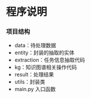 # 程序说明
### 项目结构
+ data：待处理数据
+ entity：封装的抽取的实体
+ extraction：任务信息抽取代码
+ kg：知识图谱相关操作代码
+ result：处理结果
+ utils：封装类
+ main.py 入口函数